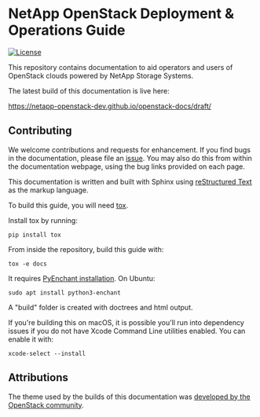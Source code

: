 NetApp OpenStack Deployment & Operations Guide
==============================================

[![License](https://img.shields.io/badge/License-Apache%202.0-blue.svg)](https://opensource.org/licenses/Apache-2.0)

This repository contains documentation to aid operators and users of
OpenStack clouds powered by NetApp Storage Systems.

The latest build of this documentation is live here:

 https://netapp-openstack-dev.github.io/openstack-docs/draft/



Contributing
------------

We welcome contributions and requests for enhancement. If you find bugs in
the documentation, please file
an [issue](https://github.com/NetApp-openstack-dev/openstack-docs/issues). You
may also do this from within the documentation webpage, using the bug links
provided on each page.

This documentation is written and built with Sphinx using
[reStructured Text](http://www.sphinx-doc.org/en/stable/rest.html) as the
markup language.

To build this guide, you will need
[tox](https://tox.readthedocs.io/en/latest/).

Install tox by running:

```
pip install tox
```

From inside the repository, build this guide with:

```
tox -e docs
```

It requires [PyEnchant installation](https://pyenchant.github.io/pyenchant/install.html#installing-the-enchant-c-library). On Ubuntu:

```
sudo apt install python3-enchant
```

A "build" folder is created with doctrees and html output.


If you're building this on macOS, it is possible you'll run into dependency
issues if you do not have Xcode Command Line utilities enabled. You can
enable it with:

```
xcode-select --install
```


Attributions
------------

The theme used by the builds of this documentation was [developed by the
OpenStack community](https://docs.openstack.org/openstackdocstheme/latest/).

